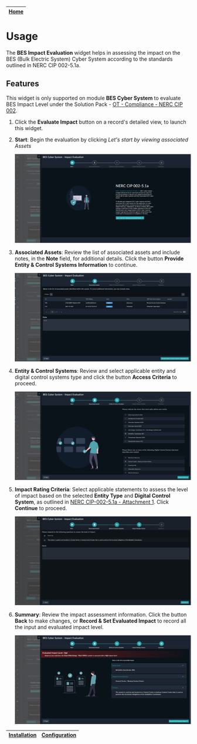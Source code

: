 | [Home](../README.md) |
|----------------------|

# Usage

The **BES Impact Evaluation** widget helps in assessing the impact on the BES (Bulk Electric System) Cyber System according to the standards outlined in NERC CIP 002-5.1a.

## Features

This widget is only supported on module **BES Cyber System** to evaluate BES Impact Level under the Solution Pack - [OT - Compliance - NERC CIP 002](https://github.com/fortinet-fortisoar/solution-pack-ot-compliance-nerc-cip-002/blob/release/1.0.0/README.md).

1. Click the **Evaluate Impact** button on a record's detailed view, to launch this widget.

2. **Start**: Begin the evaluation by clicking *Let's start by viewing associated Assets*

    ![](./res/bes-impact-start.png)

2. **Associated Assets**: Review the list of associated assets and include notes, in the **Note** field, for additional details. Click the button **Provide Entity & Control Systems Information** to continue.

    ![](./res/bes-impact-associated-assets.png)

4. **Entity & Control Systems**: Review and select applicable entity and digital control systems type and click the button **Access Criteria** to proceed.

    ![](./res/bes-impact-entity-and-systems.png)

5. **Impact Rating Criteria**: Select applicable statements to assess the level of impact based on the selected **Entity Type** and **Digital Control System**, as outlined in [NERC CIP-002-5.1a - Attachment 1](https://www.nerc.com/pa/Stand/Reliability%20Standards/CIP-002-5.1a.pdf). Click **Continue** to proceed.

    ![](./res/bes-impact-criteria.png)

6. **Summary**: Review the impact assessment information. Click the button **Back** to make changes, or **Record & Set Evaluated Impact** to record all the input and evaluated impact level.

    ![](./res/bes-impact-summary.png)

| [Installation](./setup.md#installation) | [Configuration](./setup.md#configuration) |
|-----------------------------------------|-------------------------------------------|